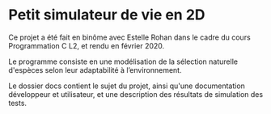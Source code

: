 # Petit simulateur de vie en 2D

Ce projet a été fait en binôme avec Estelle Rohan dans le cadre du cours Programmation C L2, et rendu en février 2020.

Le programme consiste en une modélisation de la sélection naturelle d'espèces selon leur adaptabilité à l’environnement.

Le dossier docs contient le sujet du projet, ainsi qu'une documentation développeur et utilisateur, et une description des résultats de simulation des tests.

